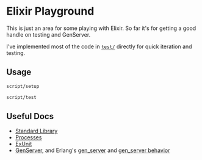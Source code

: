 # Elixir Playground

This is just an area for some playing with Elixir. So far it's for getting a good handle on testing and GenServer.

I've implemented most of the code in [`test/`](test/) directly for quick iteration and testing.

## Usage

```sh
script/setup
```
```sh
script/test
```

## Useful Docs
- [Standard Library](http://elixir-lang.org/docs/stable/elixir/Kernel.html)
- [Processes](http://elixir-lang.org/getting-started/processes.html)
- [ExUnit](http://elixir-lang.org/docs/stable/ex_unit/ExUnit.Case.html)
- [GenServer](http://elixir-lang.org/docs/v1.2/elixir/GenServer.html), and Erlang's [gen_server](http://erlang.org/doc/man/gen_server.html) and [gen_server behavior](http://erlang.org/doc/design_principles/gen_server_concepts.html)
